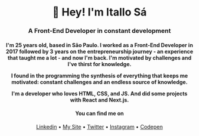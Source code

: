 <h1 align="center">👋 Hey! I'm Itallo Sá</h1>
<h3 align="center">A Front-End Developer in constant development</h3>

<h4 align="center">
I'm 25 years old, based in São Paulo. I worked as a Front-End Developer in 2017 followed by 3 years on the entrepreneurship journey - an experience that taught me a lot - and now I'm back. I'm motivated by challenges and I've thirst for knowledge.

I found in the programming the synthesis of everything that keeps me motivated: constant challenges and an endless source of knowledge.

I'm a developer who loves HTML, CSS, and JS. And did some projects with React and Next.js.
</h4>

<h4 align="center">You can find me on</h4>
<p align="center">
        <a href="https://www.linkedin.com/in/itallosavieira" target="_blank">Linkedin</a>   •   
        <a href="https://itallosa.dev" target="_blank">My Site</a>   •   
        <a href="https://twitter.com/itallosavieira" target="_blank">Twitter</a>   •   
        <a href="https://instagram.com/itallosa" target="_blank">Instagram</a>   •   
        <a href="https://codepen.io/itallosa" target="_blank">Codepen</a>
</p>
<br><br>

<!--
**itallosavieira/itallosavieira** is a ✨ _special_ ✨ repository because its `README.md` (this file) appears on your GitHub profile.

Here are some ideas to get you started:

- 🔭 I’m currently working on ...
- 🌱 I’m currently learning ...
- 👯 I’m looking to collaborate on ...
- 🤔 I’m looking for help with ...
- 💬 Ask me about ...
- 📫 How to reach me: ...
- 😄 Pronouns: ...
- ⚡ Fun fact: ...
-->
